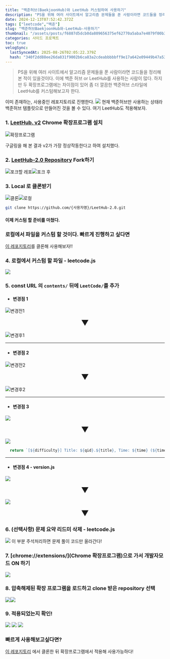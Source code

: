 ```yaml
---
title: "백준허브(BaekjoonHub)와 LeetHub 커스텀하여 사용하기"
description: "PS을 위해 여러 사이트에서 알고리즘 문제들을 푼 사람이라면 코드들을 정리해본 적이 있을것이다. 이에 백준 허브 or LeetHub를 사용하는 사람이 많다. 하지만 두 확장프로그램에는 차이점이 있어 좀 더 깔끔한 백준허브 스타일에 LeetHub를 커스텀해보고자 한다. "
date: 2024-12-13T07:52:42.372Z
tags: ["leetcode","백준"]
slug: "백준허브BaekjoonHub와-LeetHub-사용하기"
thumbnail: "/assets/posts/f6887d5dcb0da809656375ef62770a5aba7e4079f00b307dde8b0a04467b2106.png"
categories: 사이드 프로젝트
toc: true
velogSync:
  lastSyncedAt: 2025-08-26T02:05:22.379Z
  hash: "340f2dd88ee26da831f9002b6ca83a2cdeabbbbbff9e17a642e09449b47a5344"
---
```


> PS을 위해 여러 사이트에서 알고리즘 문제들을 푼 사람이라면 코드들을 정리해본 적이 있을것이다. 이에 백준 허브 or LeetHub를 사용하는 사람이 많다. 하지만 두 확장프로그램에는 차이점이 있어 좀 더 깔끔한 백준허브 스타일에 LeetHub를 커스텀해보고자 한다.

이미 존재하는, 사용중인 레포지토리로 진행한다.
![](/assets/posts/f567097be19b148c62e3541073c5b1309387190364976ff01cf3180f95ce6695.png)
현재 백준허브만 사용하는 상태라 백준허브 템플릿으로 만들어진 것을 볼 수 있다. 여기 LeetHub도 적용해보자.

### 1. [LeetHub. v2](https://chromewebstore.google.com/detail/leethub-v2/mhanfgfagplhgemhjfeolkkdidbakocm?hl=ko&utm_source=ext_sidebar) Chrome 확장프로그램 설치
![확장프로그램](/assets/posts/85af6f915507d8921453b4da75293f4b84be742a1ca4c6b1fef4181399f0d648.png)

구글링을 해 본 결과 v2가 가장 정상작동한다고 하여 설치했다.

### 2. [LeetHub-2.0 Repository](https://github.com/arunbhardwaj/LeetHub-2.0) Fork하기
![포크할 레포](/assets/posts/858c833ede41fbfdb3d340e45fcf7dd01934f076bab5eed91b72ed50f6072dca.png)![포크 후](/assets/posts/28c8c0c867cdab3a10615e6b197d27e5b55a440357b733bf9935534300fbb10f.png)

### 3. Local 로 클론받기
![클론](/assets/posts/a9ad637d7a25f289fc8168698a13a49095affdcb4269e5c7e51c0b970a882d0d.png)![로컬](/assets/posts/68cccb86e03373485b7074c33c28e64d09dba1710c5efd70f89c768fb40154ed.png)
```zsh
git clone https://github.com/{사용자명}/LeetHub-2.0.git
```

#### 이제 커스텀 할 준비를 마쳤다.
### 로컬에서 파일을 커스텀 할 것이다. 빠르게 진행하고 싶다면
[이 레포지토리](https://github.com/Kguswo/LeetHub_Custom)를 클론해 사용해보자!!
### 4. 로컬에서 커스텀 할 파일 - leetcode.js 
![](/assets/posts/0d7f86c2ea43be077d069b53b25b412d86325fffe6179d5046ebce9c57ea08d0.png)

### 5. const URL 의 `contents/` 뒤에 `LeetCode/`를 추가
- #### 변경점 1

![변경전1](/assets/posts/2f29600337a5ae35dab0345a2eef2dabd06af61db7da778f2119e7991a572f34.png)

<div style="width: 100%; text-align: center; padding: 0px;">
  <span style="font-size: 24px;">▼</span>
</div>

![변경후1](/assets/posts/02201b359cbf5025d73077677f246ef4ffe047b43ac07a7099017cffd5419207.png)

---
- #### 변경점 2

![변경전2](/assets/posts/f54e3f3d5a5d61d11c9884d69cf2d292975d2f92d24d8ed6ba5a807dbff2570b.png)

<div style="width: 100%; text-align: center; padding: 0px;">
  <span style="font-size: 24px;">▼</span>
</div>

![변경후2](/assets/posts/142235023f0c5210268829dcbb53e5f52588ba002678735fe3d75a7a3a02de56.png)

---
- #### 변경점 3

![](/assets/posts/b6e75ea2747924d99318ef1ffe3c0a50620bb4f148d0b07348e324ee56812a7a.png)

<div style="width: 100%; text-align: center; padding: 0px;">
  <span style="font-size: 24px;">▼</span>
</div>

![](/assets/posts/3b8a5134fa1bba6eecc14edd2a501056b82df2c7c4009b9a7963a3fee448ec87.png)

```js
  return `[${difficulty}] Title: ${qid}.${title}, Time: ${time} (${timePercentile}%), Space: ${space} (${spacePercentile}%) - LeetHub`;
```
---
- #### 변경점 4 - version.js

![](/assets/posts/cdbeb15fb3f0ad95825b7d4a920c789a3e2ea72b3cec792a654d0deb0d6bc278.png)

<div style="width: 100%; text-align: center; padding: 0px;">
  <span style="font-size: 24px;">▼</span>
</div>




![](/assets/posts/51b3f994a983f8f9c020cd4ce48d7645f649d8264296a96f181a8f85d92107fa.png)

<div style="width: 100%; text-align: center; padding: 0px;">
  <span style="font-size: 24px;">▼</span>
</div>

### 6. (선택사항) 문제 요약 리드미 삭제 - leetcode.js
![](/assets/posts/f6887d5dcb0da809656375ef62770a5aba7e4079f00b307dde8b0a04467b2106.png)
이 부분 주석처리하면 문제 풀이 코드만 올라간다!




### 7. [chrome://extensions/](Chrome 확장프로그램)으로 가서 개발자모드 ON 하기
![](/assets/posts/7379cfcc19f3b82af75ee88c775d185957c3cd447ea242e370f91567ff71f412.png)

### 8. 압축해제된 확장 프로그램을 로드하고 clone 받은 repository 선택
![](/assets/posts/7bc0d2f15087bdb208116eb208c3b19cf2ef0af46635df1970c7c296ecca5847.png)![](/assets/posts/af20b1ca601e08ff85304cf74d88ba0d9d564a33ee656cac86b62a799994ab4b.png)

### 9. 적용되었는지 확인!
![](/assets/posts/6c58583a50d4864e5d46ee1f393cf1a47af33ed0f5f61373b9e130cda8806e34.png)
![](/assets/posts/700e2eb80ee3d3b2f086437497d8cf4991be3c52ecdfa46db6e0fbc13a2c1328.png)
![](/assets/posts/d68e4910a6c8c7df53bfa9fe9f22cc1341bd8d3b1b2886d3130541ca16ebd390.png)

### 빠르게 사용해보고싶다면?
[이 레포지토리](https://github.com/Kguswo/LeetHub_Custom) 에서 클론한 뒤 확장프로그램에서 적용해 사용가능하다!
